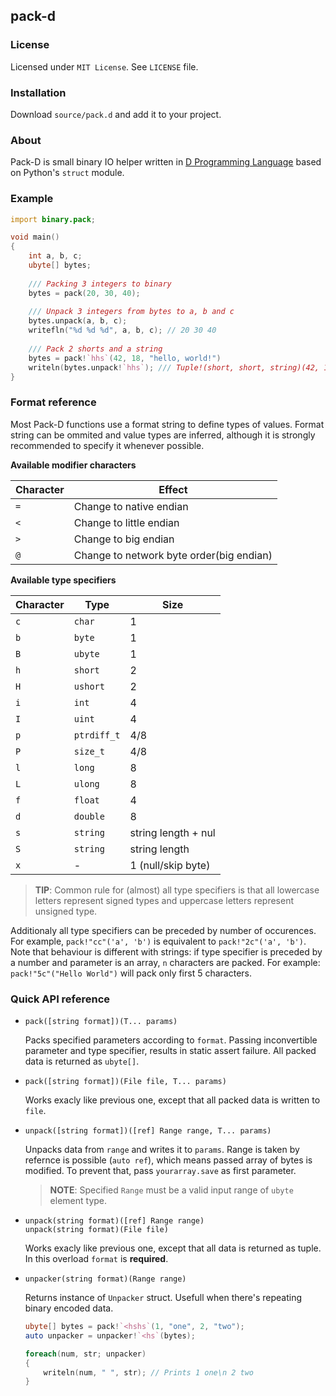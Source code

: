 ## pack-d

### License

Licensed under `MIT License`. See `LICENSE` file.


### Installation

Download `source/pack.d` and add it to your project.


### About

Pack-D is small binary IO helper written in [D Programming Language](http://dlang.org) based on Python's `struct` module.


### Example

```D
import binary.pack;

void main()
{
    int a, b, c;
    ubyte[] bytes;
    
    /// Packing 3 integers to binary
    bytes = pack(20, 30, 40);
    
    /// Unpack 3 integers from bytes to a, b and c
    bytes.unpack(a, b, c);
    writefln("%d %d %d", a, b, c); // 20 30 40
    
    /// Pack 2 shorts and a string
    bytes = pack!`hhs`(42, 18, "hello, world!")
    writeln(bytes.unpack!`hhs`); /// Tuple!(short, short, string)(42, 18, "hello, world!")
}
```

### Format reference

Most Pack-D functions use a format string to define types of values. 
Format string can be ommited and value types are inferred,
although it is strongly recommended to specify it whenever possible.

__Available modifier characters__
  
  Character   | Effect
  ------------|--------------------
  `=`         | Change to native endian
  `<`         | Change to little endian
  `>`         | Change to big endian
  `@`         | Change to network byte order(big endian)
  

__Available type specifiers__
  
  Character  | Type       | Size  
  -----------|------------|----------
  `c`        | `char`     | 1
  `b`        | `byte`     | 1
  `B`        | `ubyte`    | 1
  `h`        | `short`    | 2 
  `H`        | `ushort`   | 2
  `i`        | `int`      | 4
  `I`        | `uint`     | 4
  `p`        | `ptrdiff_t`| 4/8
  `P`        | `size_t`   | 4/8
  `l`        | `long`     | 8
  `L`        | `ulong`    | 8
  `f`        | `float`    | 4
  `d`        | `double`   | 8
  `s`        | `string`   | string length + nul
  `S`        | `string`   | string length
  `x`        | -          | 1 (null/skip byte)


> __TIP__: Common rule for (almost) all type specifiers is that all lowercase letters represent signed types and
uppercase letters represent unsigned type.

Additionaly all type specifiers can be preceded by number of occurences.
For example, `pack!"cc"('a', 'b')` is equivalent to `pack!"2c"('a', 'b')`.
Note that behaviour is different with strings: if type specifier is preceded by
a number and parameter is an array, `n` characters are packed.
For example: `pack!"5c"("Hello World")` will pack only first 5 characters.


### Quick API reference

 - `pack([string format])(T... params)`

   Packs specified parameters according to `format`. Passing inconvertible parameter and type specifier,
   results in static assert failure. All packed data is returned as `ubyte[]`.
   
 - `pack([string format])(File file, T... params)`
   
   Works exacly like previous one, except that all packed data is written to `file`.

 - `unpack([string format])([ref] Range range, T... params)`
   
   Unpacks data from `range` and writes it to `params`. Range is taken by refernce is possible (`auto ref`), which means
   passed array of bytes is modified. To prevent that, pass `yourarray.save` as first parameter.

   > __NOTE__: Specified `Range` must be a valid input range of `ubyte` element type.
  
 - `unpack(string format)([ref] Range range)` <br/>
   `unpack(string format)(File file)`
   
   Works exacly like previous one, except that all data is returned as tuple. 
   In this overload `format` is __required__.

 - `unpacker(string format)(Range range)`
   
   Returns instance of `Unpacker` struct. Usefull when there's repeating binary encoded data.

   ```D
   ubyte[] bytes = pack!`<hshs`(1, "one", 2, "two");
   auto unpacker = unpacker!`<hs`(bytes);
   
   foreach(num, str; unpacker)
   {
       writeln(num, " ", str); // Prints 1 one\n 2 two
   }
   ```


